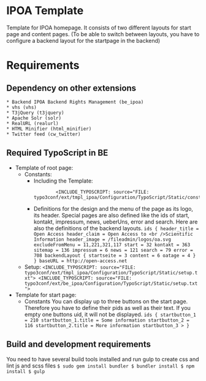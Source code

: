 IPOA Template
======================

Template for IPOA homepage.
It consists of two different layouts for start page and content pages.
(To be able to switch between layouts, you have to configure a backend layout for the startpage in the backend)

# Requirements

## Dependency on other extensions
	* Backend IPOA Backend Rights Management (be_ipoa)
	* vhs (vhs)
	* T3jQuery (t3jquery)
	* Apache Solr (solr)
	* RealURL (realurl)
	* HTML Minifier (html_minifier)
	* Twitter feed (cw_twitter)

## Required TypoScript in BE
*   Template of root page:
	*   Constants:
		*   Including the Template:
			```
					<INCLUDE_TYPOSCRIPT: source="FILE: typo3conf/ext/tmpl_ipoa/Configuration/TypoScript/Static/constants.txt">
			```
		*   Definitions for the design and the menu of the page as its logo, its header.
			Special pages are also defined like the ids of start, kontakt, impressum, news, ueberUns, error and search.
			Here are also the definitions of the backend layouts.
				```
						ids {
							header_title = Open Access
							header_claim = Open Access to <br />Scientific Information
							header_image = /fileadmin/logos/oa.svg
							excludeFromMenu = 11,221,321,117
							start = 32
							kontakt = 363
							sitemap = 136
							impressum = 6
							news = 121
							search = 79
							error = 708
							backendLayout {
								startseite = 3
								content = 6
								oatage = 4
							}
						}
						baseURL = http://open-access.net
				```
	*   Setup:
			```
					<INCLUDE_TYPOSCRIPT: source="FILE: typo3conf/ext/tmpl_ipoa/Configuration/TypoScript/Static/setup.txt">
					<INCLUDE_TYPOSCRIPT: source="FILE: typo3conf/ext/be_ipoa/Configuration/TypoScript/Static/setup.txt">
			```
*   Template for start page:
	*   Constants
		You can display up to three buttons on the start page. Therefore you have to define their pids as well as their text.
		If you empty one buttons uid, it will not be displayed.
			```
					ids {
						startbutton_1 = 210
						startbutton_1.title = Some information
						startbutton_2 = 116
						startbutton_2.title = More information
						startbutton_3 >
					}
			```
			
## Build and development requirements
You need to have several build tools installed and run gulp to create css and lint js and scss files
	```
			$ sudo gem install bundler
			$ bundler install
			$ npm install
			$ gulp
	```
